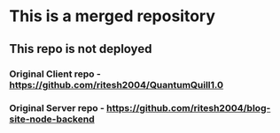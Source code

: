 # This is a merged repository
## This repo is not deployed
### Original Client repo - https://github.com/ritesh2004/QuantumQuill1.0
### Original Server repo - https://github.com/ritesh2004/blog-site-node-backend
